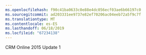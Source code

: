 ```yaml
---
ms.openlocfilehash: f90c41ba0633c0e88e4dc056ecf03ae6b66197c0
ms.sourcegitcommit: ad203331ee9737e82ef70206ac04eeb72a5f9c7f
ms.translationtype: MT
ms.contentlocale: es-ES
ms.lasthandoff: 06/18/2019
ms.locfileid: "67234138"
---
```

CRM Online 2015 Update 1